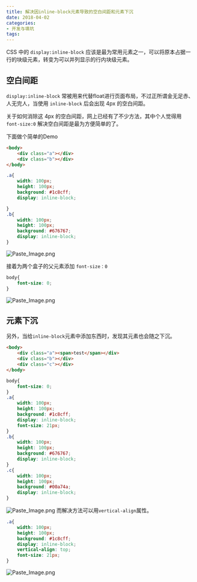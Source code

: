 ```yaml
---
title: 解决因inline-block元素导致的空白间距和元素下沉
date: 2018-04-02
categories:
- 开发与填坑
tags: 
---
```


CSS 中的 `display:inline-block` 应该是最为常用元素之一，可以将原本占据一行的块级元素，转变为可以并列显示的行内块级元素。

## 空白间距
`display:inline-block` 常被用来代替float进行页面布局，不过正所谓金无足赤、人无完人，当使用 `inline-block` 后会出现 4px 的空白间距。

关于如何消除这 4px 的空白间距，网上已经有了不少方法，其中个人觉得用 `font-size:0` 解决空白间距是最为方便简单的了。

下面做个简单的Demo

```html
<body>
    <div class="a"></div>
    <div class="b"></div>
</body>
```
```css
.a{
    width: 100px;
    height: 100px;
    background: #1c8cff;
    display: inline-block;

}
.b{
    width: 100px;
    height: 100px;
    background: #676767;
    display: inline-block;
}
```

![Paste_Image.png](https://frontend-studio-1256354221.file.myqcloud.com/img/20180402/1.png)

接着为两个盒子的父元素添加 `font-size：0`

```css
body{
    font-size: 0;
}
```

![Paste_Image.png](https://frontend-studio-1256354221.file.myqcloud.com/img/20180402/2.png)

## 元素下沉
另外，当给`inline-block`元素中添加东西时，发现其元素也会随之下沉。

```html
<body>
    <div class="a"><span>test</span></div>
    <div class="b"></div>
    <div class="c"></div>
</body>
```
```css
body{
    font-size: 0;
}
.a{
    width: 100px;
    height: 100px;
    background: #1c8cff;
    display: inline-block;
    font-size: 21px;
}
.b{
    width: 100px;
    height: 100px;
    background: #676767;
    display: inline-block;
}
.c{
    width: 100px;
    height: 100px;
    background: #00a74a;
    display: inline-block;
}
```

![Paste_Image.png](https://frontend-studio-1256354221.file.myqcloud.com/img/20180402/3.png)
而解决方法可以用`vertical-align`属性。

```css
.a{
    width: 100px;
    height: 100px;
    background: #1c8cff;
    display: inline-block;
    vertical-align: top;
    font-size: 21px;
}
```

![Paste_Image.png](https://frontend-studio-1256354221.file.myqcloud.com/img/20180402/4.png)
